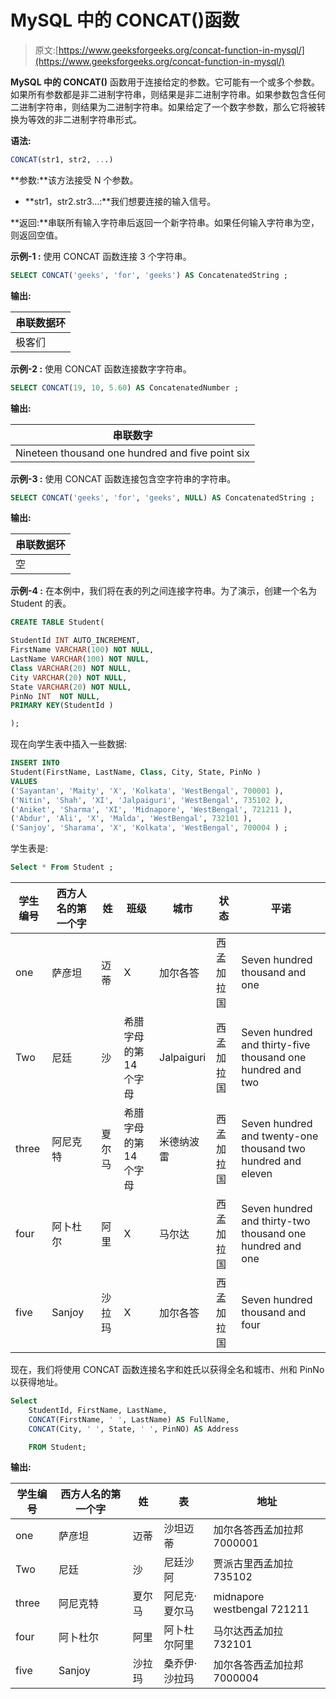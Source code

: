 # MySQL 中的 CONCAT()函数

> 原文:[https://www.geeksforgeeks.org/concat-function-in-mysql/](https://www.geeksforgeeks.org/concat-function-in-mysql/)

**MySQL 中的 CONCAT()** 函数用于连接给定的参数。它可能有一个或多个参数。如果所有参数都是非二进制字符串，则结果是非二进制字符串。如果参数包含任何二进制字符串，则结果为二进制字符串。如果给定了一个数字参数，那么它将被转换为等效的非二进制字符串形式。

**语法:**

```sql
CONCAT(str1, str2, ...)

```

**参数:**该方法接受 N 个参数。

*   **str1，str2.str3…:**我们想要连接的输入信号。

**返回:**串联所有输入字符串后返回一个新字符串。如果任何输入字符串为空，则返回空值。

**示例-1 :**
使用 CONCAT 函数连接 3 个字符串。

```sql
SELECT CONCAT('geeks', 'for', 'geeks') AS ConcatenatedString ;

```

**输出:**

| 串联数据环 |
| --- |
| 极客们 |

**示例-2 :**
使用 CONCAT 函数连接数字字符串。

```sql
SELECT CONCAT(19, 10, 5.60) AS ConcatenatedNumber ;

```

**输出:**

| 串联数字 |
| --- |
| Nineteen thousand one hundred and five point six |

**示例-3 :**
使用 CONCAT 函数连接包含空字符串的字符串。

```sql
SELECT CONCAT('geeks', 'for', 'geeks', NULL) AS ConcatenatedString ;

```

**输出:**

| 串联数据环 |
| --- |
| 空 |

**示例-4 :**
在本例中，我们将在表的列之间连接字符串。为了演示，创建一个名为 Student 的表。

```sql
CREATE TABLE Student(

StudentId INT AUTO_INCREMENT,  
FirstName VARCHAR(100) NOT NULL,
LastName VARCHAR(100) NOT NULL,
Class VARCHAR(20) NOT NULL,
City VARCHAR(20) NOT NULL,
State VARCHAR(20) NOT NULL,
PinNo INT  NOT NULL,
PRIMARY KEY(StudentId )

);

```

现在向学生表中插入一些数据:

```sql
INSERT INTO  
Student(FirstName, LastName, Class, City, State, PinNo )
VALUES
('Sayantan', 'Maity', 'X', 'Kolkata', 'WestBengal', 700001 ),
('Nitin', 'Shah', 'XI', 'Jalpaiguri', 'WestBengal', 735102 ),
('Aniket', 'Sharma', 'XI', 'Midnapore', 'WestBengal', 721211 ),
('Abdur', 'Ali', 'X', 'Malda', 'WestBengal', 732101 ),
('Sanjoy', 'Sharama', 'X', 'Kolkata', 'WestBengal', 700004 ) ;

```

学生表是:

```sql
Select * From Student ;

```

| 学生编号 | 西方人名的第一个字 | 姓 | 班级 | 城市 | 状态 | 平诺 |
| --- | --- | --- | --- | --- | --- | --- |
| one | 萨彦坦 | 迈蒂 | X | 加尔各答 | 西孟加拉国 | Seven hundred thousand and one |
| Two | 尼廷 | 沙 | 希腊字母的第 14 个字母 | Jalpaiguri | 西孟加拉国 | Seven hundred and thirty-five thousand one hundred and two |
| three | 阿尼克特 | 夏尔马 | 希腊字母的第 14 个字母 | 米德纳波雷 | 西孟加拉国 | Seven hundred and twenty-one thousand two hundred and eleven |
| four | 阿卜杜尔 | 阿里 | X | 马尔达 | 西孟加拉国 | Seven hundred and thirty-two thousand one hundred and one |
| five | Sanjoy | 沙拉玛 | X | 加尔各答 | 西孟加拉国 | Seven hundred thousand and four |

现在，我们将使用 CONCAT 函数连接名字和姓氏以获得全名和城市、州和 PinNo 以获得地址。

```sql
Select 
    StudentId, FirstName, LastName, 
    CONCAT(FirstName, ' ', LastName) AS FullName,
    CONCAT(City, ' ', State, ' ', PinNO) AS Address

    FROM Student;    

```

**输出:**

| 学生编号 | 西方人名的第一个字 | 姓 | 表 | 地址 |
| --- | --- | --- | --- | --- |
| one | 萨彦坦 | 迈蒂 | 沙坦迈蒂 | 加尔各答西孟加拉邦 7000001 |
| Two | 尼廷 | 沙 | 尼廷沙阿 | 贾派古里西孟加拉 735102 |
| three | 阿尼克特 | 夏尔马 | 阿尼克·夏尔马 | midnapore westbengal 721211 |
| four | 阿卜杜尔 | 阿里 | 阿卜杜尔阿里 | 马尔达西孟加拉 732101 |
| five | Sanjoy | 沙拉玛 | 桑乔伊·沙拉玛 | 加尔各答西孟加拉邦 7000004 |